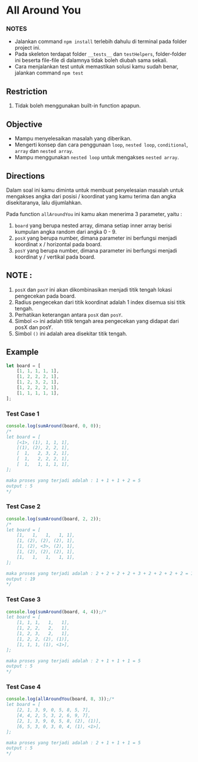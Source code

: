 # All Around You

### NOTES

- Jalankan command `npm install` terlebih dahulu di terminal pada folder project ini.
- Pada skeleton terdapat folder `__tests__` dan `testHelpers`, folder-folder ini beserta file-file di dalamnya tidak boleh diubah sama sekali.
- Cara menjalankan test untuk memastikan solusi kamu sudah benar, jalankan command `npm test`

## Restriction
1. Tidak boleh menggunakan built-in function apapun.

## Objective
- Mampu menyelesaikan masalah yang diberikan.
- Mengerti konsep dan cara penggunaan `loop`, `nested loop`, `conditional`, `array` dan `nested array`.
- Mampu menggunakan `nested loop` untuk mengakses `nested array`.

## Directions
Dalam soal ini kamu diminta untuk membuat penyelesaian masalah untuk mengakses angka dari posisi / koordinat yang kamu terima dan angka disekitaranya, lalu dijumlahkan.

Pada function `allAroundYou` ini kamu akan menerima 3 parameter, yaitu :
1. `board` yang berupa nested array, dimana setiap inner array berisi kumpulan angka random dari angka 0 - 9.
2. `posX` yang berupa number, dimana parameter ini berfungsi menjadi koordinat x / horizontal pada board.
3. `posY` yang berupa number, dimana parameter ini berfungsi menjadi koordinat y / vertikal pada board.

## NOTE : 
1. `posX` dan `posY` ini akan dikombinasikan menjadi titik tengah lokasi pengecekan pada board.
2. Radius pengecekan dari titik koordinat adalah 1 index disemua sisi titik tengah.
3. Perhatikan keterangan antara `posX` dan `posY`.
4. Simbol `<>` ini adalah titik tengah area pengecekan yang didapat dari posX dan posY.
5. Simbol `()` ini adalah area disekitar titik tengah.

## Example
```js
let board = [
    [1, 1, 1, 1, 1],
    [1, 2, 2, 2, 1],
    [1, 2, 3, 2, 1],
    [1, 2, 2, 2, 1],
    [1, 1, 1, 1, 1],
];
```

### Test Case 1
```js
console.log(sumAround(board, 0, 0)); 
/*
let board = [
    [<1>, (1), 1, 1, 1],
    [(1), (2), 2, 2, 1],
    [  1,   2, 3, 2, 1],
    [  1,   2, 2, 2, 1],
    [  1,   1, 1, 1, 1],
];

maka proses yang terjadi adalah : 1 + 1 + 1 + 2 = 5
output : 5
*/
```

### Test Case 2
```js
console.log(sumAround(board, 2, 2));
/*
let board = [
    [1,   1,   1,   1, 1],
    [1, (2), (2), (2), 1],
    [1, (2), <3>, (2), 1],
    [1, (2), (2), (2), 1],
    [1,   1,   1,   1, 1],
];

maka proses yang terjadi adalah : 2 + 2 + 2 + 2 + 3 + 2 + 2 + 2 + 2 = 19
output : 19
*/
```

### Test Case 3
```js
console.log(sumAround(board, 4, 4));/*
let board = [
    [1, 1, 1,   1,   1],
    [1, 2, 2,   2,   1],
    [1, 2, 3,   2,   1],
    [1, 2, 2, (2), (1)],
    [1, 1, 1, (1), <1>],
];

maka proses yang terjadi adalah : 2 + 1 + 1 + 1 = 5
output : 5
*/
```

### Test Case 4
```js
console.log(allAroundYou(board, 8, 3));/*
let board = [
    [2, 1, 3, 9, 0, 5, 8, 5, 7],
    [4, 4, 2, 5, 3, 2, 6, 9, 7],
    [2, 1, 3, 9, 0, 5, 8, (2), (1)],
    [6, 5, 3, 0, 3, 0, 4, (1), <1>],
];

maka proses yang terjadi adalah : 2 + 1 + 1 + 1 = 5
output : 5
*/
```